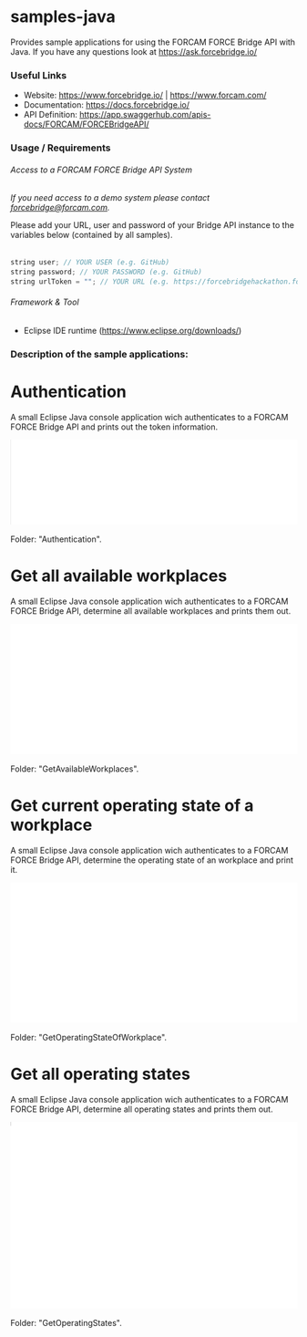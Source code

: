 # samples-java

Provides sample applications for using the FORCAM FORCE Bridge API with Java.
If you have any questions look at https://ask.forcebridge.io/

### Useful Links

* Website: https://www.forcebridge.io/ | https://www.forcam.com/
* Documentation: https://docs.forcebridge.io/
* API Definition: https://app.swaggerhub.com/apis-docs/FORCAM/FORCEBridgeAPI/
### Usage / Requirements

###### Access to a FORCAM FORCE Bridge API System

_If you need access to a demo system please contact forcebridge@forcam.com._

Please add your URL, user and password of your Bridge API instance to the variables below (contained by all samples).

```Java

string user; // YOUR USER (e.g. GitHub)
string password; // YOUR PASSWORD (e.g. GitHub)
string urlToken = ""; // YOUR URL (e.g. https://forcebridgehackathon.force.eco:24443/ffwebservices/)
```

###### Framework & Tool

* Eclipse IDE runtime (https://www.eclipse.org/downloads/)

### Description of the sample applications:

# Authentication

A small Eclipse Java console application wich authenticates to a FORCAM FORCE Bridge API and prints out the token information.

![Image](assets/AuthenticationGif.gif)

Folder: "Authentication".

# Get all available workplaces

A small Eclipse Java console application wich authenticates to a FORCAM FORCE Bridge API, determine all available workplaces and prints them out.

![Image](assets/GetAvailableWorkplacesGif.gif)

Folder: "GetAvailableWorkplaces".

# Get current operating state of a workplace

A small Eclipse Java console application wich authenticates to a FORCAM FORCE Bridge API, determine the operating state of an workplace and print it.

![Image](assets/GetOperatingStateOfWorkplaceGif.gif)

Folder: "GetOperatingStateOfWorkplace".

# Get all operating states

A small Eclipse Java console application wich authenticates to a FORCAM FORCE Bridge API, determine all operating states and prints them out.

![Image](assets/GetOperatingStatesGif.gif)

Folder: "GetOperatingStates".